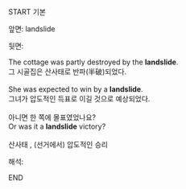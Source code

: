 START
기본

앞면:
landslide


뒷면:
<div>The cottage was partly destroyed by the <strong>landslide</strong>. </div><div>그 시골집은 산사태로 반파(半破)되었다.</div><div><br></div><div>She was expected to win by a <strong>landslide</strong>. </div><div><div>그녀가 압도적인 득표로 이길 것으로 예상되었다.</div></div><div><br></div><div><div><div><div><div>아니면 한 쪽에 몰표였었나요?</div></div><div><div>Or was it a <strong>landslide</strong> victory?</div></div></div></div></div><div><br></div><div>산사태 , (선거에서) 압도적인 승리</div>


해석:

END